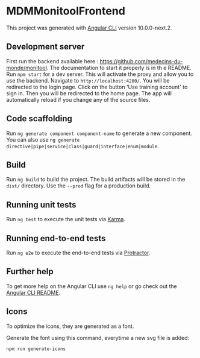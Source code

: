 # MDMMonitoolFrontend

This project was generated with [Angular CLI](https://github.com/angular/angular-cli) version 10.0.0-next.2.

## Development server
First run the backend available here : https://github.com/medecins-du-monde/monitool. The documentation to start it properly is in th e README.
Run `npm start` for a dev server. This will activate the proxy and allow you to use the backend. Navigate to `http://localhost:4200/`. You will be redirected to the login page. Click on the button 'Use training account' to sign in. Then you will be redirected to the home page. 
The app will automatically reload if you change any of the source files.

## Code scaffolding

Run `ng generate component component-name` to generate a new component. You can also use `ng generate directive|pipe|service|class|guard|interface|enum|module`.

## Build

Run `ng build` to build the project. The build artifacts will be stored in the `dist/` directory. Use the `--prod` flag for a production build.

## Running unit tests

Run `ng test` to execute the unit tests via [Karma](https://karma-runner.github.io).

## Running end-to-end tests

Run `ng e2e` to execute the end-to-end tests via [Protractor](http://www.protractortest.org/).

## Further help

To get more help on the Angular CLI use `ng help` or go check out the [Angular CLI README](https://github.com/angular/angular-cli/blob/master/README.md).

## Icons

To optimize the icons, they are generated as a font.

Generate the font using this command, everytime a new svg file is added:

```
npm run generate-icons
```